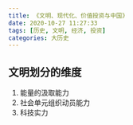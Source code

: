 ```yaml
---
title: 《文明、现代化、价值投资与中国》
date: 2020-10-27 11:27:33
tags: [历史, 文明, 经济, 投资]
categories: 大历史
---
```


## 文明划分的维度
1. 能量的汲取能力
2. 社会单元组织动员能力
3. 科技实力
